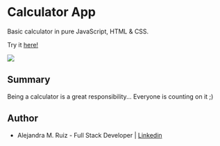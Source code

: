 # Calculator App

Basic calculator in pure JavaScript, HTML & CSS.  

Try it [here!](https://alejandramruiz.github.io/calculator/)

<image src ='image/calculator.png'>

## Summary
Being a calculator is a great responsibility... Everyone is counting on it ;)

## Author 
* Alejandra M. Ruiz - Full Stack Developer | [Linkedin](https://www.linkedin.com/in/alejandra-m-ruiz/)
